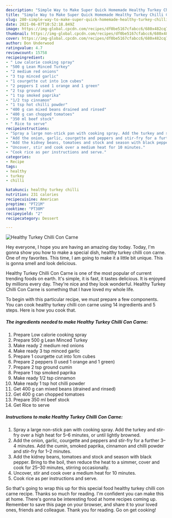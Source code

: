 ```yaml
---
description: "Simple Way to Make Super Quick Homemade Healthy Turkey Chilli Con Carne"
title: "Simple Way to Make Super Quick Homemade Healthy Turkey Chilli Con Carne"
slug: 280-simple-way-to-make-super-quick-homemade-healthy-turkey-chilli-con-carne
date: 2021-06-07T10:52:18.849Z
image: https://img-global.cpcdn.com/recipes/df0be5167cfabcc6/680x482cq70/healthy-turkey-chilli-con-carne-recipe-main-photo.jpg
thumbnail: https://img-global.cpcdn.com/recipes/df0be5167cfabcc6/680x482cq70/healthy-turkey-chilli-con-carne-recipe-main-photo.jpg
cover: https://img-global.cpcdn.com/recipes/df0be5167cfabcc6/680x482cq70/healthy-turkey-chilli-con-carne-recipe-main-photo.jpg
author: Don Underwood
ratingvalue: 4.7
reviewcount: 15758
recipeingredient:
- " Low calorie cooking spray"
- "500 g Lean Minced Turkey"
- "2 medium red onions"
- "3 tsp minced garlic"
- "1 courgette cut into 1cm cubes"
- "2 peppers I used 1 orange and 1 green"
- "2 tsp ground cumin"
- "1 tsp smoked paprika"
- "1/2 tsp cinnamon"
- "1 tsp hot chilli powder"
- "400 g can mixed beans drained and rinsed"
- "400 g can chopped tomatoes"
- "350 ml beef stock"
- " Rice to serve"
recipeinstructions:
- "Spray a large non-stick pan with cooking spray. Add the turkey and stir-fry over a high heat for 5–6 minutes, or until lightly browned."
- "Add the onion, garlic, courgette and peppers and stir-fry for a further 3–4 minutes. Add the cumin, smoked paprika, cinnamon and chilli powder and stir-fry for 1–2 minutes."
- "Add the kidney beans, tomatoes and stock and season with black pepper. Bring to the boil, then reduce the heat to a simmer, cover and cook for 25–30 minutes, stirring occasionally."
- "Uncover, stir and cook over a medium heat for 10 minutes."
- "Cook rice as per instructions and serve."
categories:
- Recipe
tags:
- healthy
- turkey
- chilli

katakunci: healthy turkey chilli 
nutrition: 231 calories
recipecuisine: American
preptime: "PT21M"
cooktime: "PT30M"
recipeyield: "2"
recipecategory: Dessert

---
```



![Healthy Turkey Chilli Con Carne](https://img-global.cpcdn.com/recipes/df0be5167cfabcc6/680x482cq70/healthy-turkey-chilli-con-carne-recipe-main-photo.jpg)

Hey everyone, I hope you are having an amazing day today. Today, I'm gonna show you how to make a special dish, healthy turkey chilli con carne. One of my favorites. This time, I am going to make it a little bit unique. This is gonna smell and look delicious.



Healthy Turkey Chilli Con Carne is one of the most popular of current trending foods on earth. It's simple, it is fast, it tastes delicious. It is enjoyed by millions every day. They're nice and they look wonderful. Healthy Turkey Chilli Con Carne is something that I have loved my whole life.


To begin with this particular recipe, we must prepare a few components. You can cook healthy turkey chilli con carne using 14 ingredients and 5 steps. Here is how you cook that.

<!--inarticleads1-->

##### The ingredients needed to make Healthy Turkey Chilli Con Carne:

1. Prepare  Low calorie cooking spray
1. Prepare 500 g Lean Minced Turkey
1. Make ready 2 medium red onions
1. Make ready 3 tsp minced garlic
1. Prepare 1 courgette cut into 1cm cubes
1. Prepare 2 peppers (I used 1 orange and 1 green)
1. Prepare 2 tsp ground cumin
1. Prepare 1 tsp smoked paprika
1. Make ready 1/2 tsp cinnamon
1. Make ready 1 tsp hot chilli powder
1. Get 400 g can mixed beans (drained and rinsed)
1. Get 400 g can chopped tomatoes
1. Prepare 350 ml beef stock
1. Get  Rice to serve




<!--inarticleads2-->

##### Instructions to make Healthy Turkey Chilli Con Carne:

1. Spray a large non-stick pan with cooking spray. Add the turkey and stir-fry over a high heat for 5–6 minutes, or until lightly browned.
1. Add the onion, garlic, courgette and peppers and stir-fry for a further 3–4 minutes. Add the cumin, smoked paprika, cinnamon and chilli powder and stir-fry for 1–2 minutes.
1. Add the kidney beans, tomatoes and stock and season with black pepper. Bring to the boil, then reduce the heat to a simmer, cover and cook for 25–30 minutes, stirring occasionally.
1. Uncover, stir and cook over a medium heat for 10 minutes.
1. Cook rice as per instructions and serve.




So that's going to wrap this up for this special food healthy turkey chilli con carne recipe. Thanks so much for reading. I'm confident you can make this at home. There's gonna be interesting food at home recipes coming up. Remember to save this page on your browser, and share it to your loved ones, friends and colleague. Thank you for reading. Go on get cooking!
